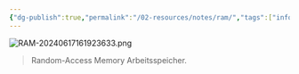 ```yaml
---
{"dg-publish":true,"permalink":"/02-resources/notes/ram/","tags":["informatik/hardware","speicher"],"noteIcon":"","updated":"2025-09-10T17:00:12.000+02:00"}
---
```


![RAM-20240617161923633.png](/img/user/02%20-%20RESOURCES/Files/IMG/RAM-20240617161923633.png)
> Random-Access Memory
> Arbeitsspeicher.
